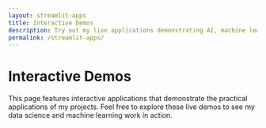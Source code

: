 ```yaml
---
layout: streamlit-apps
title: Interactive Demos
description: Try out my live applications demonstrating AI, machine learning, and data science in action
permalink: /streamlit-apps/
---
```


# Interactive Demos

This page features interactive applications that demonstrate the practical applications of my projects. Feel free to explore these live demos to see my data science and machine learning work in action.